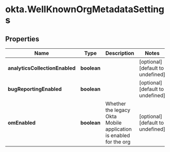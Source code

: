 # okta.WellKnownOrgMetadataSettings

## Properties

Name | Type | Description | Notes
------------ | ------------- | ------------- | -------------
**analyticsCollectionEnabled** | **boolean** |  | [optional] [default to undefined]
**bugReportingEnabled** | **boolean** |  | [optional] [default to undefined]
**omEnabled** | **boolean** | Whether the legacy Okta Mobile application is enabled for the org | [optional] [default to undefined]

